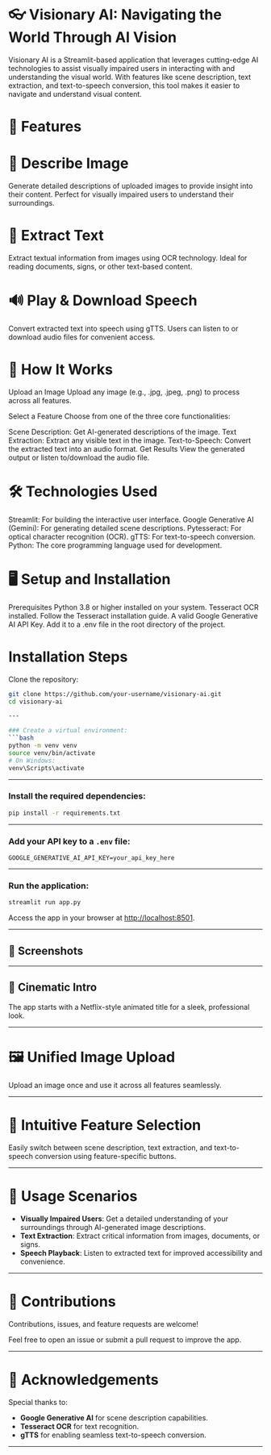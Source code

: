 # 👓 Visionary AI: Navigating the World Through AI Vision
Visionary AI is a Streamlit-based application that leverages cutting-edge AI technologies to assist visually impaired users in interacting with and understanding the visual world. With features like scene description, text extraction, and text-to-speech conversion, this tool makes it easier to navigate and understand visual content.

# 🌟 Features
# 📜 Describe Image
Generate detailed descriptions of uploaded images to provide insight into their content. Perfect for visually impaired users to understand their surroundings.

# 📝 Extract Text
Extract textual information from images using OCR technology. Ideal for reading documents, signs, or other text-based content.

# 🔊 Play & Download Speech
Convert extracted text into speech using gTTS. Users can listen to or download audio files for convenient access.

# 🚀 How It Works
Upload an Image
Upload any image (e.g., .jpg, .jpeg, .png) to process across all features.

Select a Feature
Choose from one of the three core functionalities:

Scene Description: Get AI-generated descriptions of the image.
Text Extraction: Extract any visible text in the image.
Text-to-Speech: Convert the extracted text into an audio format.
Get Results
View the generated output or listen to/download the audio file.

# 🛠️ Technologies Used
Streamlit: For building the interactive user interface.
Google Generative AI (Gemini): For generating detailed scene descriptions.
Pytesseract: For optical character recognition (OCR).
gTTS: For text-to-speech conversion.
Python: The core programming language used for development.

# 🖥️ Setup and Installation
Prerequisites
Python 3.8 or higher installed on your system.
Tesseract OCR installed. Follow the Tesseract installation guide.
A valid Google Generative AI API Key. Add it to a .env file in the root directory of the project.


# Installation Steps
Clone the repository:
```bash
git clone https://github.com/your-username/visionary-ai.git
cd visionary-ai

---

### Create a virtual environment:
```bash
python -m venv venv
source venv/bin/activate
# On Windows:
venv\Scripts\activate
```

---

### Install the required dependencies:
```bash
pip install -r requirements.txt
```

---

### Add your API key to a `.env` file:
```plaintext
GOOGLE_GENERATIVE_AI_API_KEY=your_api_key_here
```

---

### Run the application:
```bash
streamlit run app.py
```

Access the app in your browser at [http://localhost:8501](http://localhost:8501).

---

## 📸 Screenshots

---

## 🎥 Cinematic Intro
The app starts with a Netflix-style animated title for a sleek, professional look.

---

# 🖼️ Unified Image Upload
Upload an image once and use it across all features seamlessly.

---

# 🎯 Intuitive Feature Selection
Easily switch between scene description, text extraction, and text-to-speech conversion using feature-specific buttons.

---

# 📝 Usage Scenarios

- **Visually Impaired Users**: Get a detailed understanding of your surroundings through AI-generated image descriptions.
- **Text Extraction**: Extract critical information from images, documents, or signs.
- **Speech Playback**: Listen to extracted text for improved accessibility and convenience.

---

# 🤝 Contributions
Contributions, issues, and feature requests are welcome!

Feel free to open an issue or submit a pull request to improve the app.

---

# 🌟 Acknowledgements
Special thanks to:

- **Google Generative AI** for scene description capabilities.
- **Tesseract OCR** for text recognition.
- **gTTS** for enabling seamless text-to-speech conversion.

---

